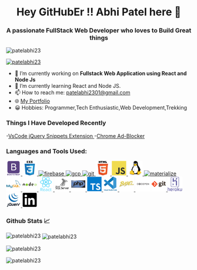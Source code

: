<h1 align="center">Hey GitHubEr !! Abhi Patel here 👋</h1>
<h3 align="center">A passionate FullStack Web Developer who loves to Build Great things</h3>

<p align="left"> <img src="https://komarev.com/ghpvc/?username=patelabhi23&label=Profile%20views&color=0e75b6&style=flat" alt="patelabhi23" /> </p>
<p align="left"> <a href="https://github.com/ryo-ma/github-profile-trophy"><img src="https://github-profile-trophy.vercel.app/?username=patelabhi23" alt="patelabhi23" /></a> </p>

- 🔭 I’m currently working on **Fullstack Web Application using React and Node Js**
- 🌱 I’m currently learning React and Node JS.
- 📫 How to reach me: patelabhi2301@gmail.com
- 🌐 [My Portfolio](https://patel-abhi.netlify.app/)
- 😀 Hobbies: Programmer,Tech Enthusiastic,Web Development,Trekking

<h3 align="left">Things I Have Developed Recently</h3>

-[VsCode jQuery Snippets Extension ](https://marketplace.visualstudio.com/items?itemName=AbhiPatel.jquery-snippets&ssr=false#review-details)
-[Chrome Ad-Blocker](https://github.com/patelabhi23/chrome-ad-blocker)

<h3 align="left">Languages and Tools Used:</h3>
<p align="left"> 
  <a href="https://getbootstrap.com" target="_blank"> <img src="https://raw.githubusercontent.com/devicons/devicon/master/icons/bootstrap/bootstrap-plain-wordmark.svg" alt="bootstrap" width="40" height="40"/> </a> <a href="https://www.w3schools.com/css/" target="_blank"> <img src="https://raw.githubusercontent.com/devicons/devicon/master/icons/css3/css3-original-wordmark.svg" alt="css3" width="40" height="40"/> </a> 
   <a href="https://firebase.google.com/" target="_blank"> <img src="https://www.vectorlogo.zone/logos/firebase/firebase-icon.svg" alt="firebase" width="40" height="40"/> </a> <a href="https://cloud.google.com" target="_blank"> <img src="https://www.vectorlogo.zone/logos/google_cloud/google_cloud-icon.svg" alt="gcp" width="40" height="40"/> </a> <a href="https://git-scm.com/" target="_blank"> <img src="https://www.vectorlogo.zone/logos/git-scm/git-scm-icon.svg" alt="git" width="40" height="40"/> </a> <a href="https://www.w3.org/html/" target="_blank"> <img src="https://raw.githubusercontent.com/devicons/devicon/master/icons/html5/html5-original-wordmark.svg" alt="html5" width="40" height="40"/> </a> <a href="https://developer.mozilla.org/en-US/docs/Web/JavaScript" target="_blank"> <img src="https://raw.githubusercontent.com/devicons/devicon/master/icons/javascript/javascript-original.svg" alt="javascript" width="40" height="40"/> </a> <a href="https://www.linux.org/" target="_blank"> <img src="https://raw.githubusercontent.com/devicons/devicon/master/icons/linux/linux-original.svg" alt="linux" width="40" height="40"/> </a> <a href="https://materializecss.com/" target="_blank"> <img src="https://raw.githubusercontent.com/prplx/svg-logos/5585531d45d294869c4eaab4d7cf2e9c167710a9/svg/materialize.svg" alt="materialize" width="40" height="40"/> </a> <a href="https://www.mysql.com/" target="_blank"> <img src="https://raw.githubusercontent.com/devicons/devicon/master/icons/mysql/mysql-original-wordmark.svg" alt="mysql" width="40" height="40"/> </a> <a href="https://nodejs.org" target="_blank"> <img src="https://raw.githubusercontent.com/devicons/devicon/master/icons/nodejs/nodejs-original-wordmark.svg" alt="nodejs" width="40" height="40"/> </a><a href="https://reactjs.org/" target="_blank"> <img src="https://raw.githubusercontent.com/devicons/devicon/master/icons/react/react-original-wordmark.svg" alt="react" width="40" height="40"/> </a><a href="https://www.microsoft.com/en-in/sql-server/sql-server-downloads" target="_blank"> <img src="https://github.com/devicons/devicon/blob/master/icons/microsoftsqlserver/microsoftsqlserver-plain-wordmark.svg" alt="microsoftsqlserver" width="40" height="40"/></a><a href="https://www.php.net/" target="_blank"> <img src="https://github.com/devicons/devicon/blob/master/icons/php/php-original.svg" alt="php" width="40" height="40"/></a><a href="https://www.typescriptlang.org/" target="_blank"> <img src="https://github.com/devicons/devicon/blob/master/icons/typescript/typescript-original.svg" alt="typescript" width="40" height="40"/></a><a href="https://code.visualstudio.com/" target="_blank"> <img src="https://github.com/devicons/devicon/blob/master/icons/vscode/vscode-original-wordmark.svg" alt="VS Code" width="40" height="40"/></a><a href="https://babeljs.io/" target="_blank"> <img src="https://github.com/devicons/devicon/blob/master/icons/babel/babel-original.svg" alt="Babel JS" width="40" height="40"/></a><a href="https://codepen.io/patelabhi23" target="_blank"> <img src="https://github.com/devicons/devicon/blob/master/icons/codepen/codepen-original-wordmark.svg" alt="Codepen" width="40" height="40"/></a>
<a href="https://git-scm.com/" target="_blank"> <img src="https://github.com/devicons/devicon/blob/master/icons/git/git-original-wordmark.svg" alt="Git" width="40" height="40"/></a><a href="https://www.heroku.com/" target="_blank"> <img src="https://github.com/devicons/devicon/blob/master/icons/heroku/heroku-original-wordmark.svg" alt="Heroku" width="40" height="40"/></a><a href="https://jquery.com/" target="_blank"> <img src="https://github.com/devicons/devicon/blob/master/icons/jquery/jquery-original-wordmark.svg" alt="jQuery" width="40" height="40"/></a><a href="www.linkedin.com/in/patelabhi23" target="_blank"> <img src="https://github.com/devicons/devicon/blob/master/icons/linkedin/linkedin-plain.svg" alt="LinkedIn" width="40" height="40"/></a>

</p>
   
<h3 align="left"> Github Stats 📈 </h3>
<p><img align="left" src="https://github-readme-stats.vercel.app/api/top-langs/?username=patelabhi23&show_icons=true" alt="patelabhi23" />
&nbsp;<img align="center" src="https://github-readme-stats.vercel.app/api?username=patelabhi23&show_icons=true&locale=en" alt="patelabhi23" /></p>

<p><img align="center" src="https://github-readme-streak-stats.herokuapp.com/?user=patelabhi23&" alt="patelabhi23" /></p>

<p><img align="center" src="https://activity-graph.herokuapp.com/graph?username=patelabhi23&custom_title=Abhi%20Patel%20Activity%20Chart&hide_border=true&theme=github" alt="patelabhi23" /></p>
 

